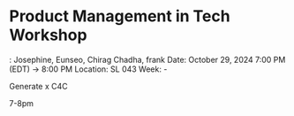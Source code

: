 # Product Management in Tech Workshop

: Josephine, Eunseo, Chirag Chadha, frank
Date: October 29, 2024 7:00 PM (EDT) → 8:00 PM
Location: SL 043
Week: -

Generate x C4C 

7-8pm